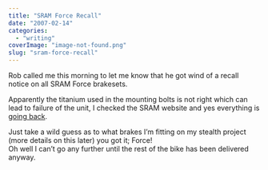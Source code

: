 ```yaml
---
title: "SRAM Force Recall"
date: "2007-02-14"
categories: 
  - "writing"
coverImage: "image-not-found.png"
slug: "sram-force-recall"
---
```


Rob called me this morning to let me know that he got wind of a recall notice on all SRAM Force brakesets.

Apparently the titanium used in the mounting bolts is not right which can lead to failure of the unit, I checked the SRAM website and yes everything is [going back](http://www.sram.com/en/newsandevents/racingnews.php?newsID=577bcc914f9e55d5e4e4f82f9f00e7d4).

Just take a wild guess as to what brakes I’m fitting on my stealth project (more details on this later) you got it; Force!  
Oh well I can’t go any further until the rest of the bike has been delivered anyway.
